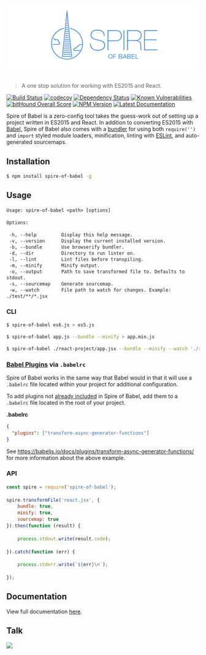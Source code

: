 # ![Spire of Babel](logo.png)

> A one stop solution for working with ES2015 and React.

[![Build Status](https://travis-ci.org/neogeek/spire-of-babel.svg?branch=master)](https://travis-ci.org/neogeek/spire-of-babel)
[![codecov](https://img.shields.io/codecov/c/github/neogeek/spire-of-babel/master.svg)](https://codecov.io/gh/neogeek/spire-of-babel)
[![Dependency Status](https://david-dm.org/neogeek/spire-of-babel.svg)](https://david-dm.org/neogeek/spire-of-babel)
[![Known Vulnerabilities](https://snyk.io/test/npm/spire-of-babel/badge.svg)](https://snyk.io/test/npm/spire-of-babel)
[![bitHound Overall Score](https://www.bithound.io/github/neogeek/spire-of-babel/badges/score.svg)](https://www.bithound.io/github/neogeek/spire-of-babel)
[![NPM Version](http://img.shields.io/npm/v/spire-of-babel.svg?style=flat)](https://www.npmjs.org/package/spire-of-babel)
[![Latest Documentation](https://doxdox.org/images/badge-flat.svg)](https://doxdox.org/neogeek/spire-of-babel)

Spire of Babel is a zero-config tool takes the guess-work out of setting up a project written in ES2015 and React. In addition to converting ES2015 with [Babel](https://babeljs.io/), Spire of Babel also comes with a [bundler](https://github.com/babel/babelify) for using both `require('')` and `import` styled module loaders, minification, linting with [ESLint](http://eslint.org/), and auto-generated sourcemaps.

## Installation

```bash
$ npm install spire-of-babel -g
```

## Usage

```
Usage: spire-of-babel <path> [options]

Options:

 -h, --help         Display this help message.
 -v, --version      Display the current installed version.
 -b, --bundle       Use browserify bundler.
 -d, --dir          Directory to run linter on.
 -l, --lint         Lint files before transpiling.
 -m, --minify       Minify output.
 -o, --output       Path to save transformed file to. Defaults to stdout.
 -s, --sourcemap    Generate sourcemap.
 -w, --watch        File path to watch for changes. Example: ./test/**/*.jsx
```

### CLI

```bash
$ spire-of-babel es6.js > es5.js
```

```bash
$ spire-of-babel app.js --bundle --minify > app.min.js
```

```bash
$ spire-of-babel ./react-project/app.jsx --bundle --minify --watch './react-project/**/*.jsx' --output ./react-project/app.min.js
```

### [Babel Plugins](https://babeljs.io/docs/plugins/) via `.babelrc`

Spire of Babel works in the same way that Babel would in that it will use a `.babelrc` file located within your project for additional configuration.

To add plugins not [already included](package.json) in Spire of Babel, add them to a `.babelrc` file located in the root of your project.

**.babelrc**

```json
{
  "plugins": ["transform-async-generator-functions"]
}
```

See <https://babeljs.io/docs/plugins/transform-async-generator-functions/> for more information about the above example.

### API

```javascript
const spire = require('spire-of-babel');

spire.transformFile('react.jsx', {
    bundle: true,
    minify: true,
    sourcemap: true
}).then(function (result) {

    process.stdout.write(result.code);

}).catch(function (err) {

    process.stderr.write(`${err}\n`);

});
```

## Documentation

View full documentation [here](https://doxdox.org/neogeek/spire-of-babel).

## Talk

[![](http://i.imgur.com/2ST0FoI.png)](https://speakerdeck.com/neogeek/intro-to-es2015)
